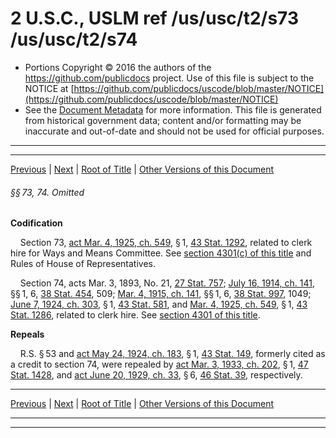 ---
---

# 2 U.S.C., USLM ref /us/usc/t2/s73 /us/usc/t2/s74

* Portions Copyright © 2016 the authors of the https://github.com/publicdocs project.
  Use of this file is subject to the NOTICE at [https://github.com/publicdocs/uscode/blob/master/NOTICE](https://github.com/publicdocs/uscode/blob/master/NOTICE)
* See the [Document Metadata](././../../../..//README.md) for more information.
  This file is generated from historical government data; content and/or formatting may be inaccurate and out-of-date and should not be used for official purposes.

----------
----------

[Previous](./../../../..//us/usc/t2/ch4/m__us_usc_t2_s72d–1.md) | [Next](./../../../..//us/usc/t2/ch4/m__us_usc_t2_s74–1.md) | [Root of Title](./../../../../) | [Other Versions of this Document](https://publicdocs.github.io/go/links?ns=uslm&ref=%2Fus%2Fusc%2Ft2%2Fs73+%2Fus%2Fusc%2Ft2%2Fs74)

###### §§ 73, 74. Omitted

 __Codification__ 

    Section 73, [act Mar. 4, 1925, ch. 549][/us/act/1925-03-04/ch549], § 1, [43 Stat. 1292][/us/stat/43/1292], related to clerk hire for Ways and Means Committee. See [section 4301(c) of this title][/us/usc/t2/s4301/c] and Rules of House of Representatives.

    Section 74, acts Mar. 3, 1893, No. 21, [27 Stat. 757][/us/stat/27/757]; [July 16, 1914, ch. 141][/us/act/1914-07-16/ch141], §§ 1, 6, [38 Stat. 454][/us/stat/38/454], 509; [Mar. 4, 1915, ch. 141][/us/act/1915-03-04/ch141], §§ 1, 6, [38 Stat. 997][/us/stat/38/997], 1049; [June 7, 1924, ch. 303][/us/act/1924-06-07/ch303], § 1, [43 Stat. 581][/us/stat/43/581], and [Mar. 4, 1925, ch. 549][/us/act/1925-03-04/ch549], § 1, [43 Stat. 1286][/us/stat/43/1286], related to clerk hire. See [section 4301 of this title][/us/usc/t2/s4301].

 __Repeals__ 

    R.S. § 53 and [act May 24, 1924, ch. 183][/us/act/1924-05-24/ch183], § 1, [43 Stat. 149][/us/stat/43/149], formerly cited as a credit to section 74, were repealed by [act Mar. 3, 1933, ch. 202][/us/act/1933-03-03/ch202], § 1, [47 Stat. 1428][/us/stat/47/1428], and [act June 20, 1929, ch. 33][/us/act/1929-06-20/ch33], § 6, [46 Stat. 39][/us/stat/46/39], respectively.

----------

[Previous](./../../../..//us/usc/t2/ch4/m__us_usc_t2_s72d–1.md) | [Next](./../../../..//us/usc/t2/ch4/m__us_usc_t2_s74–1.md) | [Root of Title](./../../../../) | [Other Versions of this Document](https://publicdocs.github.io/go/links?ns=uslm&ref=%2Fus%2Fusc%2Ft2%2Fs73+%2Fus%2Fusc%2Ft2%2Fs74)

----------
----------

[/us/act/1925-03-04/ch549]: https://publicdocs.github.io/go/links?ns=uslm&ref=%2Fus%2Fact%2F1925-03-04%2Fch549
[/us/stat/43/1292]: https://publicdocs.github.io/go/links?ns=uslm&ref=%2Fus%2Fstat%2F43%2F1292
[/us/usc/t2/s4301/c]: https://publicdocs.github.io/go/links?ns=uslm&ref=%2Fus%2Fusc%2Ft2%2Fs4301%2Fc
[/us/stat/27/757]: https://publicdocs.github.io/go/links?ns=uslm&ref=%2Fus%2Fstat%2F27%2F757
[/us/act/1914-07-16/ch141]: https://publicdocs.github.io/go/links?ns=uslm&ref=%2Fus%2Fact%2F1914-07-16%2Fch141
[/us/stat/38/454]: https://publicdocs.github.io/go/links?ns=uslm&ref=%2Fus%2Fstat%2F38%2F454
[/us/act/1915-03-04/ch141]: https://publicdocs.github.io/go/links?ns=uslm&ref=%2Fus%2Fact%2F1915-03-04%2Fch141
[/us/stat/38/997]: https://publicdocs.github.io/go/links?ns=uslm&ref=%2Fus%2Fstat%2F38%2F997
[/us/act/1924-06-07/ch303]: https://publicdocs.github.io/go/links?ns=uslm&ref=%2Fus%2Fact%2F1924-06-07%2Fch303
[/us/stat/43/581]: https://publicdocs.github.io/go/links?ns=uslm&ref=%2Fus%2Fstat%2F43%2F581
[/us/act/1925-03-04/ch549]: https://publicdocs.github.io/go/links?ns=uslm&ref=%2Fus%2Fact%2F1925-03-04%2Fch549
[/us/stat/43/1286]: https://publicdocs.github.io/go/links?ns=uslm&ref=%2Fus%2Fstat%2F43%2F1286
[/us/usc/t2/s4301]: https://publicdocs.github.io/go/links?ns=uslm&ref=%2Fus%2Fusc%2Ft2%2Fs4301
[/us/act/1924-05-24/ch183]: https://publicdocs.github.io/go/links?ns=uslm&ref=%2Fus%2Fact%2F1924-05-24%2Fch183
[/us/stat/43/149]: https://publicdocs.github.io/go/links?ns=uslm&ref=%2Fus%2Fstat%2F43%2F149
[/us/act/1933-03-03/ch202]: https://publicdocs.github.io/go/links?ns=uslm&ref=%2Fus%2Fact%2F1933-03-03%2Fch202
[/us/stat/47/1428]: https://publicdocs.github.io/go/links?ns=uslm&ref=%2Fus%2Fstat%2F47%2F1428
[/us/act/1929-06-20/ch33]: https://publicdocs.github.io/go/links?ns=uslm&ref=%2Fus%2Fact%2F1929-06-20%2Fch33
[/us/stat/46/39]: https://publicdocs.github.io/go/links?ns=uslm&ref=%2Fus%2Fstat%2F46%2F39


